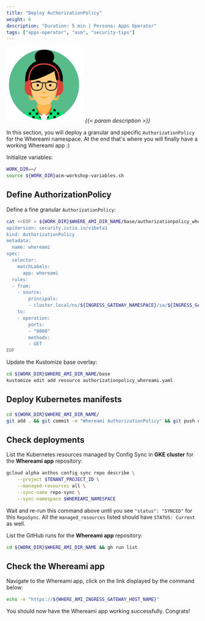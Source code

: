 ```yaml
---
title: "Deploy AuthorizationPolicy"
weight: 6
description: "Duration: 5 min | Persona: Apps Operator"
tags: ["apps-operator", "asm", "security-tips"]
---
```

![Apps Operator](/images/apps-operator.png)
_{{< param description >}}_

In this section, you will deploy a granular and specific `AuthorizationPolicy` for the Whereami namespace. At the end that's where you will finally have a working Whereami app :)

Initialize variables:
```Bash
WORK_DIR=~/
source ${WORK_DIR}acm-workshop-variables.sh
```

## Define AuthorizationPolicy

Define a fine granular `AuthorizationPolicy`:
```Bash
cat <<EOF > ${WORK_DIR}$WHERE_AMI_DIR_NAME/base/authorizationpolicy_whereami.yaml
apiVersion: security.istio.io/v1beta1
kind: AuthorizationPolicy
metadata:
  name: whereami
spec:
  selector:
    matchLabels:
      app: whereami
  rules:
  - from:
    - source:
        principals:
        - cluster.local/ns/${INGRESS_GATEWAY_NAMESPACE}/sa/${INGRESS_GATEWAY_NAME}
    to:
    - operation:
        ports:
        - "8080"
        methods:
        - GET
EOF
```

Update the Kustomize base overlay:
```Bash
cd ${WORK_DIR}$WHERE_AMI_DIR_NAME/base
kustomize edit add resource authorizationpolicy_whereami.yaml
```

## Deploy Kubernetes manifests

```Bash
cd ${WORK_DIR}$WHERE_AMI_DIR_NAME/
git add . && git commit -m "Whereami AuthorizationPolicy" && git push origin main
```

## Check deployments

List the Kubernetes resources managed by Config Sync in **GKE cluster** for the **Whereami app** repository:
```Bash
gcloud alpha anthos config sync repo describe \
    --project $TENANT_PROJECT_ID \
    --managed-resources all \
    --sync-name repo-sync \
    --sync-namespace $WHEREAMI_NAMESPACE
```
Wait and re-run this command above until you see `"status": "SYNCED"` for this `RepoSync`. All the `managed_resources` listed should have `STATUS: Current` as well.

List the GitHub runs for the **Whereami app** repository:
```Bash
cd ${WORK_DIR}$WHERE_AMI_DIR_NAME && gh run list
```

## Check the Whereami app

Navigate to the Whereami app, click on the link displayed by the command below:
```Bash
echo -e "https://${WHERE_AMI_INGRESS_GATEWAY_HOST_NAME}"
```

You should now have the Whereami app working successfully. Congrats!